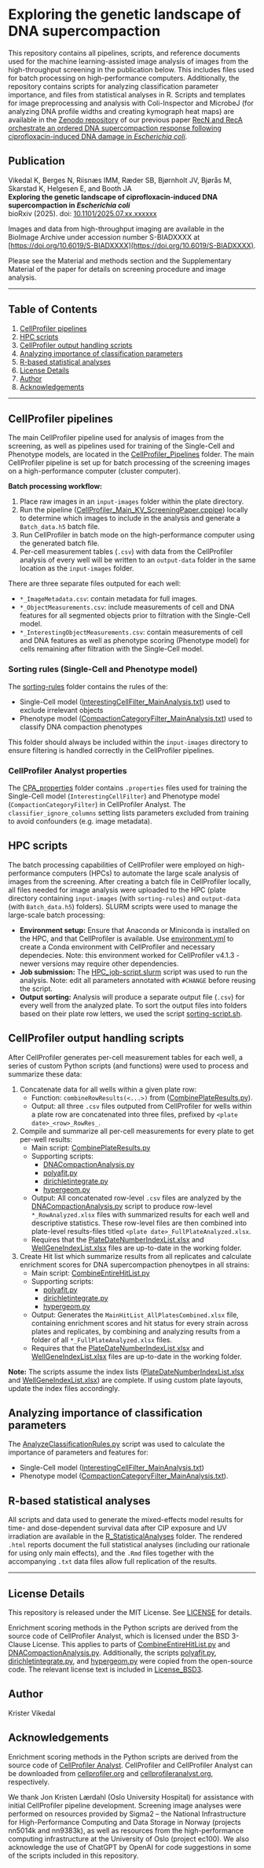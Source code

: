 # Exploring the genetic landscape of DNA supercompaction

This repository contains all pipelines, scripts, and reference documents used for the machine learning-assisted image analysis of images from the high-throughput screening in the publication below. This includes files used for batch processing on high-performance computers. Additionally, the repository contains scripts for analyzing classification parameter importance, and files from statistical analyses in R. Scripts and templates for image preprocessing and analysis with Coli-Inspector and MicrobeJ (for analyzing DNA profile widths and creating kymograph heat maps) are available in the [Zenodo repository](https://doi.org/10.5281/zenodo.14063054) of our previous paper [RecN and RecA orchestrate an ordered DNA supercompaction response following ciprofloxacin-induced DNA damage in <i>Escherichia coli</i>](https://doi.org/10.1093/nar/gkaf437).

## Publication

Vikedal K, Berges N, Riisnæs IMM, Ræder SB, Bjørnholt JV, Bjørås M, Skarstad K, Helgesen E, and Booth JA <br>
**Exploring the genetic landscape of ciprofloxacin-induced DNA supercompaction in <i>Escherichia coli</i>**<br>
bioRxiv (2025). doi: [10.1101/2025.07.xx.xxxxxx](https://doi.org/10.1101/2025.07.xx.xxxxxx)

Images and data from high-throughput imaging are available in the BioImage Archive under accession number S-BIADXXXX at [https://doi.org/10.6019/S-BIADXXXX](https://doi.org/10.6019/S-BIADXXXX).

Please see the Material and methods section and the Supplementary Material of the paper for details on screening procedure and image analysis. 

---

## Table of Contents

1. [CellProfiler pipelines](#cellprofiler-pipelines)
2. [HPC scripts](#hpc-scripts)
3. [CellProfiler output handling scripts](#cellprofiler-output-handling-scripts)
4. [Analyzing importance of classification parameters](#analyzing-importance-of-classification-parameters)
5. [R-based statistical analyses](#r-based-statistical-analyses)
6. [License Details](#license-details)
7. [Author](#author)
8. [Acknowledgements](#acknowledgements)

---

## CellProfiler pipelines

The main CellProfiler pipeline used for analysis of images from the screening, as well as pipelines used for training of the Single-Cell and Phenotype models, are located in the [CellProfiler_Pipelines](CellProfiler_Pipelines/) folder. The main CellProfiler pipeline is set up for batch processing of the screening images on a high-performance computer (cluster computer).

**Batch processing workflow:**
1. Place raw images in an `input-images` folder within the plate directory.
2. Run the pipeline ([CellProfiler_Main_KV_ScreeningPaper.cppipe](CellProfiler_Pipelines/CellProfiler_Main_KV_ScreeningPaper.cppipe)) locally to determine which images to include in the analysis and generate a `Batch_data.h5` batch file. 
3. Run CellProfiler in batch mode on the high-performance computer using the generated batch file.
4. Per-cell measurement tables (`.csv`) with data from the CellProfiler analysis of every well will be written to an `output-data` folder in the same location as the `input-images` folder.  

There are three separate files outputed for each well:
- `*_ImageMetadata.csv`: contain metadata for full images.
- `*_ObjectMeasurements.csv`: include measurements of cell and DNA features for all segmented objects prior to filtration with the Single-Cell model.
- `*_InterestingObjectMeasurements.csv`: contain measurements of cell and DNA features as well as phenotype scoring (Phenotype model) for cells remaining after filtration with the Single-Cell model. 

### Sorting rules (Single-Cell and Phenotype model)

The [sorting-rules](CellProfiler_Pipelines/sorting-rules/) folder contains the rules of the: 
- Single-Cell model ([InterestingCellFilter_MainAnalysis.txt](CellProfiler_Pipelines/sorting-rules/InterestingCellFilter_MainAnalysis.txt)) used to exclude irrelevant objects
- Phenotype model ([CompactionCategoryFilter_MainAnalysis.txt](CellProfiler_Pipelines/sorting-rules/CompactionCategoryFilter_MainAnalysis.txt)) used to classify DNA compaction phenotypes

This folder should always be included within the `input-images` directory to ensure filtering is handled correctly in the CellProfiler pipelines. 

### CellProfiler Analyst properties 
The [CPA_properties](CellProfiler_Pipelines/CPA_properties/) folder contains `.properties` files used for training the Single-Cell model (`InterestingCellFilter`) and Phenotype model (`CompactionCategoryFilter`) in CellProfiler Analyst.  The `classifier_ignore_columns` setting lists parameters excluded from training to avoid confounders (e.g. image metadata). 

## HPC scripts

The batch processing capabilities of CellProfiler were employed on high-performance computers (HPCs) to automate the large scale analysis of images from the screening. After creating a batch file in CellProfiler locally, all files needed for image analysis were uploaded to the HPC (plate directory containing `input-images` (with `sorting-rules`) and `output-data` (with `Batch_data.h5`) folders). SLURM scripts were used to manage the large-scale batch processing:

- **Environment setup:** Ensure that Anaconda or Miniconda is installed on the HPC, and that CellProfiler is available. Use [environment.yml](HPC_scripts/environment.yml) to create a Conda environment with CellProfiler and necessary dependecies. Note: this environment worked for CellProfiler v4.1.3 - newer versions may require other dependencies.
- **Job submission:** The [HPC_job-script.slurm](HPC_scripts/HPC_job-script.slurm) script was used to run the analysis. Note: edit all parameters annotated with `#CHANGE` before reusing the script.
- **Output sorting:** Analysis will produce a separate output file (`.csv`) for every well from the analyzed plate. To sort the output files into folders based on their plate row letters, we used the script [sorting-script.sh](HPC_scripts/sorting-script.sh).


## CellProfiler output handling scripts

After CellProfiler generates per-cell measurement tables for each well, a series of custom Python scripts (and functions) were used to process and summarize these data:
1. Concatenate data for all wells within a given plate row:
    - Function: `combineRowResults(<...>)` from ([CombinePlateResults.py](CellProfiler_OutputHandling/CombinePlateResults.py)).
    - Output: all three `.csv` files outputed from CellProfiler for wells within a plate row are concatenated into three files, prefixed by `<plate date>_<row>_RowRes_`.
2. Compile and summarize all per-cell measurements for every plate to get per-well results:
    - Main script: [CombinePlateResults.py](CellProfiler_OutputHandling/CombinePlateResults.py) 
    - Supporting scripts: 
        - [DNACompactionAnalysis.py](CellProfiler_OutputHandling/DNACompactionAnalysis.py)
        - [polyafit.py](CellProfiler_OutputHandling/polyafit.py)
        - [dirichletintegrate.py](CellProfiler_OutputHandling/dirichletintegrate.py) 
        - [hypergeom.py](CellProfiler_OutputHandling/hypergeom.py) 
    - Output: All concatenated row-level `.csv` files are analyzed by the [DNACompactionAnalysis.py](CellProfiler_OutputHandling/DNACompactionAnalysis.py) script to produce row-level `*_RowAnalyzed.xlsx` files with summarized results for each well and descriptive statistics. These row-level files are then combined into plate-level results-files titled `<plate date>_FullPlateAnalyzed.xlsx`.
    - Requires that the [PlateDateNumberIndexList.xlsx](CellProfiler_OutputHandling/PlateDateNumberIndexList.xlsx) and [WellGeneIndexList.xlsx](CellProfiler_OutputHandling/WellGeneIndexList.xlsx) files are up-to-date in the working folder.
3. Create Hit list which summarize results from all replicates and calculate enrichment scores for DNA supercompaction phenoytpes in all strains: 
    - Main script: [CombineEntireHitList.py](CellProfiler_OutputHandling/CombineEntireHitList.py)
    - Supporting scripts: 
        - [polyafit.py](CellProfiler_OutputHandling/polyafit.py)
        - [dirichletintegrate.py](CellProfiler_OutputHandling/dirichletintegrate.py) 
        - [hypergeom.py](CellProfiler_OutputHandling/hypergeom.py) 
    - Output: Generates the `MainHitList_AllPlatesCombined.xlsx` file, containing enrichment scores and hit status for every strain across plates and replicates, by combining and analyzing results from a folder of all `*_FullPlateAnalyzed.xlsx` files.
    - Requires that the [PlateDateNumberIndexList.xlsx](CellProfiler_OutputHandling/PlateDateNumberIndexList.xlsx) and [WellGeneIndexList.xlsx](CellProfiler_OutputHandling/WellGeneIndexList.xlsx) files are up-to-date in the working folder.

**Note:** The scripts assume the index lists ([PlateDateNumberIndexList.xlsx](CellProfiler_OutputHandling/PlateDateNumberIndexList.xlsx) and [WellGeneIndexList.xlsx](CellProfiler_OutputHandling/WellGeneIndexList.xlsx)) are complete. If using custom plate layouts, update the index files accordingly. 

## Analyzing importance of classification parameters

The [AnalyzeClassificationRules.py](AnalyzeClassificationRules/AnalyzeClassificationRules.py) script was used to calculate the importance of parameters and features for: 
- Single-Cell model ([InterestingCellFilter_MainAnalysis.txt](AnalyzeClassificationRules/InterestingCellFilter_MainAnalysis.txt))
- Phenotype model ([CompactionCategoryFilter_MainAnalysis.txt](AnalyzeClassificationRules/CompactionCategoryFilter_MainAnalysis.txt)).

## R-based statistical analyses

All scripts and data used to generate the mixed-effects model results for time- and dose-dependent survival data after CIP exposure and UV irradiation are available in the [R_StatisticalAnalyses](R_StatisticalAnalyses) folder. The rendered `.html` reports document the full statistical analyses (including our rationale for using only main effects), and the `.Rmd` files together with the accompanying `.txt` data files allow full replication of the results.

---

## License Details

This repository is released under the MIT License. See [LICENSE](LICENSE) for details. 

Enrichment scoring methods in the Python scripts are derived from the source code of CellProfiler Analyst, which is licensed under the BSD 3-Clause License. This applies to parts of [CombineEntireHitList.py](CellProfiler_OutputHandling/CombineEntireHitList.py) and [DNACompactionAnalysis.py](CellProfiler_OutputHandling/DNACompactionAnalysis.py). Additionally, the scripts [polyafit.py](CellProfiler_OutputHandling/polyafit.py), [dirichletintegrate.py](CellProfiler_OutputHandling/dirichletintegrate.py), and [hypergeom.py](CellProfiler_OutputHandling/hypergeom.py) were copied from the open-source code. The relevant license text is included in [License_BSD3](License_BSD3). 

## Author

Krister Vikedal

## Acknowledgements

Enrichment scoring methods in the Python scripts are derived from the source code of [CellProfiler Analyst](https://github.com/CellProfiler). CellProfiler and CellProfiler Analyst can be downloaded from [cellprofiler.org](https://cellprofiler.org/) and [cellprofileranalyst.org](https://cellprofileranalyst.org/), respectively. 

We thank Jon Kristen Lærdahl (Oslo University Hospital) for assistance with initial CellProfiler pipeline development. Screening image analyses were performed on resources provided by Sigma2 – the National Infrastructure for High-Performance Computing and Data Storage in Norway (projects nn5014k and nn9383k), as well as resources from the high-performance computing infrastructure at the University of Oslo (project ec100). We also acknowledge the use of ChatGPT by OpenAI for code suggestions in some of the scripts included in this repository. 
